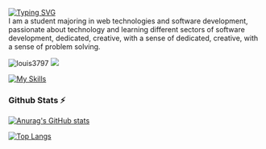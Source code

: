 [![Typing SVG](https://readme-typing-svg.herokuapp.com?size=32&duration=7000&color=DCDCDC&height=62&lines=I'm+Yair+Chan+%F0%9F%A4%9F)](https://git.io/typing-svg)
<br/>
I am a student majoring in web technologies and software development, passionate about technology and learning different sectors of software development, dedicated, creative, with a sense of dedicated, creative, with a sense of problem solving.

<p align="left"> 
 <img src="https://img.shields.io/github/followers/IYair?color=2396ED&label=Followers" alt="louis3797" />  
 <img src="https://img.shields.io/github/stars/IYair?style=flat&color=2396ED" />  
</p>

[![My Skills](https://skillicons.dev/icons?i=js,html,css,react,docker,jest,laravel,figma,git,java,mysql,nodejs,php,python,vscode,sass,tailwind&perline=5)](https://skillicons.dev)


  ### Github Stats ⚡

 [![Anurag's GitHub stats](https://github-readme-stats.vercel.app/api?username=IYair&show_icons=true&theme=radical_include_all_commits)](https://github.com/anuraghazra/github-readme-stats)</a>

 [![Top Langs](https://github-readme-stats.vercel.app/api/top-langs/?username=IYair&layout=compact&theme=radical)](https://github.com/anuraghazra/github-readme-stats)
